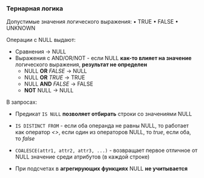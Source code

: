 ### Тернарная логика

Допустимые значения логического выражения:
• TRUE
• FALSE
• UNKNOWN

Операции с NULL выдают:

* Сравнения -> NULL
* Выражения с AND/OR/NOT - если NULL **как-то влияет на значение** логического выражения, **результат не определен**
  * NULL **OR** *FALSE* -> NULL
  * NULL **OR** *TRUE* -> TRUE
  * NULL **AND** *FALSE* -> FALSE
  * **NOT** NULL -> NULL

В запросах:

* Предикат `IS NULL` **позволяет отбирать** строки со значениями NULL

* `IS DISTINCT FROM` - если оба операнда не равны NULL, то работает как оператор *<>*, если один из операторов NULL, то *true*, если оба, то *false*
* `COALESCE(attr1, attr2, attr3, ...)` - возвращает первое отличное от NULL значение среди атрибутов (в каждой строке)
* При подсчетах в **агрегирующих функциях** NULL **не учитывается**

